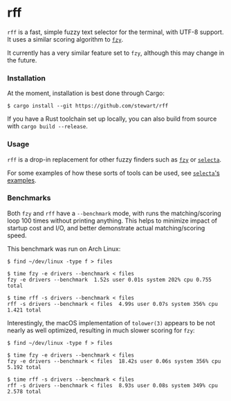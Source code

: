 # rff

`rff` is a fast, simple fuzzy text selector for the terminal, with UTF-8 support. It uses a similar scoring algorithm to [`fzy`][fzy-algo].

It currently has a very similar feature set to `fzy`, although this may change in the future.

### Installation

At the moment, installation is best done through Cargo:

    $ cargo install --git https://github.com/stewart/rff

If you have a Rust toolchain set up locally, you can also build from source with `cargo build --release`.

### Usage

`rff` is a drop-in replacement for other fuzzy finders such as [`fzy`][fzy] or [`selecta`][selecta].

For some examples of how these sorts of tools can be used, see [`selecta`'s examples][selecta-examples].

### Benchmarks

Both `fzy` and `rff` have a `--benchmark` mode, with runs the matching/scoring loop 100 times without printing anything.
This helps to minimize impact of startup cost and I/O, and better demonstrate actual matching/scoring speed.

This benchmark was run on Arch Linux:

    $ find ~/dev/linux -type f > files

    $ time fzy -e drivers --benchmark < files
    fzy -e drivers --benchmark  1.52s user 0.01s system 202% cpu 0.755 total

    $ time rff -s drivers --benchmark < files
    rff -s drivers --benchmark < files  4.99s user 0.07s system 356% cpu 1.421 total

Interestingly, the macOS implementation of `tolower(3)` appears to be not nearly as well optimized, resulting in much slower scoring for `fzy`:

    $ find ~/dev/linux -type f > files

    $ time fzy -e drivers --benchmark < files
    fzy -e drivers --benchmark < files  18.42s user 0.06s system 356% cpu 5.192 total

    $ time rff -s drivers --benchmark < files
    rff -s drivers --benchmark < files  8.93s user 0.08s system 349% cpu 2.578 total

[fzy]: https://github.com/jhawthorn/fzy
[fzy-algo]: https://github.com/jhawthorn/fzy/blob/master/ALGORITHM.md
[selecta]: https://github.com/garybernhardt/selecta
[selecta-examples]: https://github.com/garybernhardt/selecta/blob/master/EXAMPLES.md
